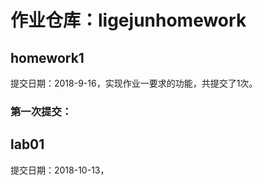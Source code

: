 # 作业仓库：ligejunhomework

## homework1

提交日期：2018-9-16，实现作业一要求的功能，共提交了1次。

### 第一次提交：


## lab01

提交日期：2018-10-13，

